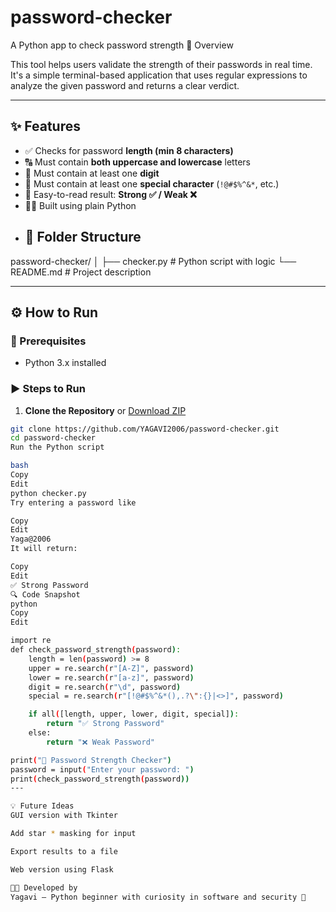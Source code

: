 # password-checker
A Python app to check password strength
📌 Overview

This tool helps users validate the strength of their passwords in real time. It's a simple terminal-based application that uses regular expressions to analyze the given password and returns a clear verdict.

---

## ✨ Features

- ✅ Checks for password **length (min 8 characters)**
- 🔠 Must contain **both uppercase and lowercase** letters
- 🔢 Must contain at least one **digit**
- 🔣 Must contain at least one **special character** (`!@#$%^&*`, etc.)
- 🧠 Easy-to-read result: **Strong ✅ / Weak ❌**
- 👩‍💻 Built using plain Python
- ## 📁 Folder Structure

password-checker/
│
├── checker.py # Python script with logic
└── README.md # Project description

---

## ⚙️ How to Run

### 🐍 Prerequisites
- Python 3.x installed

### ▶️ Steps to Run

1. **Clone the Repository** or [Download ZIP](https://github.com/YAGAVI2006/password-checker)
```bash
git clone https://github.com/YAGAVI2006/password-checker.git
cd password-checker
Run the Python script

bash
Copy
Edit
python checker.py
Try entering a password like

Copy
Edit
Yaga@2006
It will return:

Copy
Edit
✅ Strong Password
🔍 Code Snapshot
python
Copy
Edit

import re
def check_password_strength(password):
    length = len(password) >= 8
    upper = re.search(r"[A-Z]", password)
    lower = re.search(r"[a-z]", password)
    digit = re.search(r"\d", password)
    special = re.search(r"[!@#$%^&*(),.?\":{}|<>]", password)

    if all([length, upper, lower, digit, special]):
        return "✅ Strong Password"
    else:
        return "❌ Weak Password"

print("🔐 Password Strength Checker")
password = input("Enter your password: ")
print(check_password_strength(password))
---

💡 Future Ideas
GUI version with Tkinter

Add star * masking for input

Export results to a file

Web version using Flask

👩‍💻 Developed by
Yagavi – Python beginner with curiosity in software and security 💫
